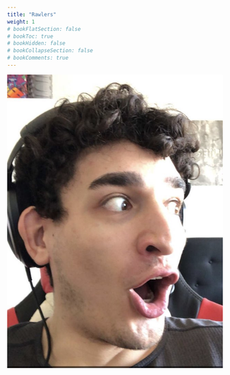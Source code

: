 ```yaml
---
title: "Rawlers"
weight: 1
# bookFlatSection: false
# bookToc: true
# bookHidden: false
# bookCollapseSection: false
# bookComments: true
---
```

![Pog](/ladstack-wiki/public/pog.jpg)
